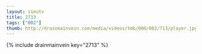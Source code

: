 ```yaml
--- 
layout: sieutv
title: 2713
tags: ["002"]
thumb: http://drainmainvein.com/media/videos/tmb/000/002/713/player.jpg
---
```

{% include drainmainvein key="2713" %} 
